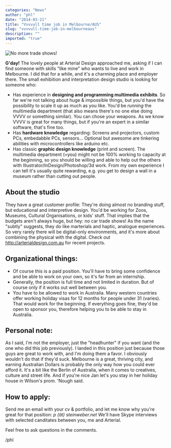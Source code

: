 ```yaml
---
categories: "News"
author: "phl"
date: "2014-03-21"
title: "Vvvvull time job in Melbourne/AUS"
slug: "vvvvull-time-job-in-melbourneaus"
description: ""
imported: "true"
---
```



![No more trade shows!](Screen%20Shot%202014-03-21%20at%2011.02.36.png) 

**G'day!** The lovely people at Arterial Design approached me, asking if I can find someone with skills "like mine" who wants to live and work in Melbourne. I did that for a while, and it's a charming place and employer there. The small exhibition and interpretation design studio is looking for someone who:

* Has experience in **designing and programming multimedia exhibits**. So far we're not talking about huge & impossible things, but you'd have the possibility to scale it up as much as you like. You'd be *running* the multimedia department (that also means there's no one else doing VVVV or something similar). You can chose your weapons. As we know VVVV is great for many things, but if you're an expert in a similar software, that's fine too.
* Has **hardware knowledge** regarding: Screens and projectors, custom PCs, embedabble PCs, sensors... Optional but awesome are tinkering abilities with microcontrollers like arduino etc.
* Has classic **graphic design knowledge** (print and screen). The multimedia department (=you) might not be 100% working to capacity at the beginning, so you should be willing and able to help out the others with Illustrator/InDesign/Photoshop/3d work. From my own experience I can tell it's usually quite rewarding, e.g. you get to design a wall in a museum rather than cutting out people.

##  About the studio
They have a great customer profile: They're doing almost no branding stuff, but educational and interpretive design. You'd be working for Zoos, Museums, Cultural Organisations, or kids' stuff. That implies that the budgets aren't always huge, but hey: no car trade shows!
As the name "subtly" suggests, they do like marterials and haptic, analogue experiences. So very rarely there will be digital-only environments, and it's more about combining the physical with the digital. 
Check out   <http://arterialdesign.com.au> for recent projects.

##  Organizational things: 
* Of course this is a paid position. You'll have to bring some confidence and be able to work on your own, so it's far from an internship.
* Generally, the position is full time and not limited in duration. But of course only if it works out well between you.
* You have to be allowed to work in Australia. Many western countries offer working holiday visas for 12 months for people under 31 (varies). That would work for the beginning. If everything goes fine, they'd be open to sponsor you, therefore helping you to be able to stay in Australia.

##  Personal note:
As I said, I'm not the employer, just the "headhunter" if you want (and the one who did this job previously). I landed in this position just because those guys are great to work with, and I'm doing them a favor. I obviously wouldn't do that if they'd suck. 
Melbourne is a great, thriving city, and earning Australian Dollars is probably the only way how you could ever afford it. It's a bit like the Berlin of Australia, when it comes to creatives, culture and street life.  And if you're nice Jan let's you stay in her holiday house in Wilson's prom. 'Nough said.

##  How to apply:
Send me an email with your cv & portfolio, and let me know why you're great for that position: 
*p (ät) steinweber.net*
We'll have Skype interviews with selected canditates between you, me and Arterial.

Feel free to ask questions in the comments.

/phl